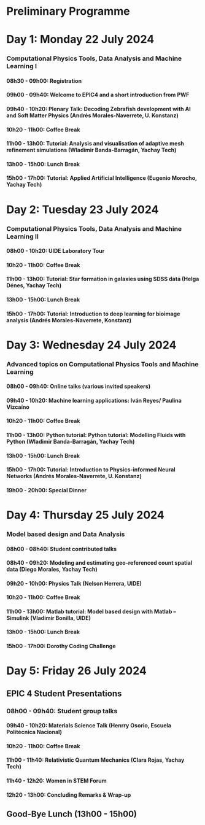 # Preliminary Programme

# Day 1: Monday 22 July 2024
### Computational Physics Tools, Data Analysis and Machine Learning I

#### 08h30 - 09h00: Registration

#### 09h00 - 09h40: Welcome to EPIC4 and a short introduction from PWF

#### 09h40 - 10h20: Plenary Talk: Decoding Zebrafish development with AI and Soft Matter Physics (Andrés Morales-Naverrete, U. Konstanz)

#### 10h20 - 11h00: Coffee Break

#### 11h00 - 13h00: Tutorial: Analysis and visualisation of adaptive mesh refinement simulations (Wladimir Banda-Barragán, Yachay Tech)

#### 13h00 - 15h00: Lunch Break

#### 15h00 - 17h00: Tutorial: Applied Artificial Intelligence (Eugenio Morocho, Yachay Tech)

# Day 2: Tuesday 23 July 2024
### Computational Physics Tools, Data Analysis and Machine Learning II

#### 08h00 - 10h20: UIDE Laboratory Tour

#### 10h20 - 11h00: Coffee Break

#### 11h00 - 13h00: Tutorial: Star formation in galaxies using SDSS data (Helga Dénes, Yachay Tech)

#### 13h00 - 15h00: Lunch Break

#### 15h00 - 17h00: Tutorial: Introduction to deep learning for bioimage analysis (Andrés Morales-Naverrete, Konstanz)


# Day 3: Wednesday 24 July 2024
### Advanced topics on Computational Physics Tools and Machine Learning

#### 08h00 - 09h40: Online talks (various invited speakers)

#### 09h40 - 10h20: Machine learning applications: Iván Reyes/ Paulina Vizcaíno

#### 10h20 - 11h00: Coffee Break

#### 11h00 - 13h00: Python tutorial: Python tutorial: Modelling Fluids with Python (Wladimir Banda-Barragán, Yachay Tech)

#### 13h00 - 15h00: Lunch Break

#### 15h00 - 17h00: Tutorial: Introduction to Physics-informed Neural Networks (Andrés Morales-Naverrete, U. Konstanz)

#### 19h00 - 20h00: Special Dinner


# Day 4: Thursday 25 July 2024
### Model based design and Data Analysis

#### 08h00 - 08h40: Student contributed talks

#### 08h40 - 09h20: Modeling and estimating geo-referenced count spatial data (Diego Morales, Yachay Tech)

#### 09h20 - 10h00: Physics Talk (Nelson Herrera, UIDE)

#### 10h20 - 11h00: Coffee Break

#### 11h00 - 13h00: Matlab tutorial: Model based design with Matlab – Simulink (Vladimir Bonilla, UIDE)

#### 13h00 - 15h00: Lunch Break

#### 15h00 - 17h00: Dorothy Coding Challenge


# Day 5: Friday 26 July 2024
## EPIC 4 Student Presentations

### 08h00 - 09h40: Student group talks

#### 09h40 - 10h20: Materials Science Talk (Henrry Osorio, Escuela Politécnica Nacional)

#### 10h20 - 11h00: Coffee Break

#### 11h00 - 11h40: Relativistic Quantum Mechanics (Clara Rojas, Yachay Tech)

#### 11h40 - 12h20: Women in STEM Forum

#### 12h20 - 13h00: Concluding Remarks & Wrap-up

## Good-Bye Lunch (13h00 - 15h00)


